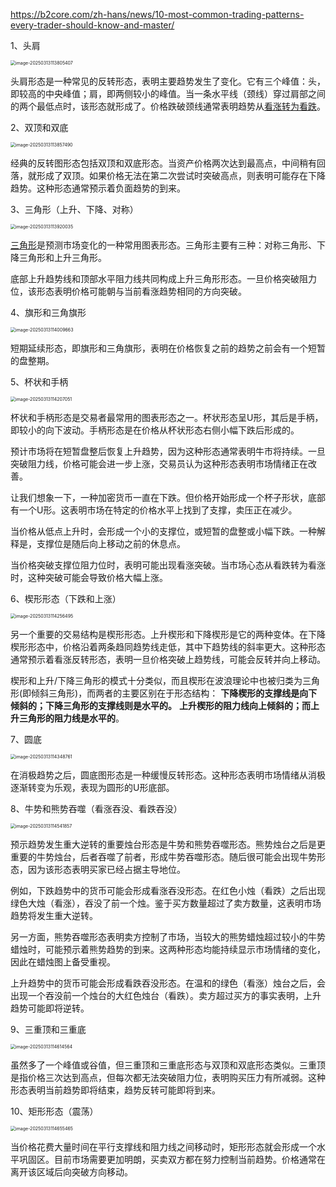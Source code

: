 https://b2core.com/zh-hans/news/10-most-common-trading-patterns-every-trader-should-know-and-master/

1、头肩

<img src="https://raw.githubusercontent.com/Nobi-Nobita5/study-notes/master/img/image-20250313113805407.png" alt="image-20250313113805407" style="zoom:50%;" />

头肩形态是一种常见的反转形态，表明主要趋势发生了变化。它有三个峰值：头，即较高的中央峰值；肩，即两侧较小的峰值。当一条水平线（颈线）穿过肩部之间的两个最低点时，该形态就形成了。价格跌破颈线通常表明趋势从[看涨转为看跌](https://corporatefinanceinstitute.com/resources/equities/bullish-and-bearish/)。



2、双顶和双底

<img src="https://raw.githubusercontent.com/Nobi-Nobita5/study-notes/master/img/image-20250313113857490.png" alt="image-20250313113857490" style="zoom:50%;" />

经典的反转图形态包括双顶和双底形态。当资产价格两次达到最高点，中间稍有回落，就形成了双顶。如果价格无法在第二次尝试时突破高点，则表明可能存在下降趋势。这种形态通常预示着负面趋势的到来。



3、三角形（上升、下降、对称）

<img src="https://raw.githubusercontent.com/Nobi-Nobita5/study-notes/master/img/image-20250313113920035.png" alt="image-20250313113920035" style="zoom:50%;" />

[三角形](https://www.investopedia.com/terms/t/triangle.asp)是预测市场变化的一种常用图表形态。三角形主要有三种：对称三角形、下降三角形和上升三角形。

底部上升趋势线和顶部水平阻力线共同构成上升三角形形态。一旦价格突破阻力位，该形态表明价格可能朝与当前看涨趋势相同的方向突破。



4、旗形和三角旗形

<img src="https://raw.githubusercontent.com/Nobi-Nobita5/study-notes/master/img/image-20250313114009663.png" alt="image-20250313114009663" style="zoom:50%;" />

短期延续形态，即旗形和三角旗形，表明在价格恢复之前的趋势之前会有一个短暂的盘整期。





5、杯状和手柄

<img src="https://raw.githubusercontent.com/Nobi-Nobita5/study-notes/master/img/image-20250313114207051.png" alt="image-20250313114207051" style="zoom:50%;" />

杯状和手柄形态是交易者最常用的图表形态之一。杯状形态呈U形，其后是手柄，即较小的向下波动。手柄形态是在价格从杯状形态右侧小幅下跌后形成的。

预计市场将在短暂盘整后恢复上升趋势，因为这种形态通常表明牛市将持续。一旦突破阻力线，价格可能会进一步上涨，交易员认为这种形态表明市场情绪正在改善。

让我们想象一下，一种加密货币一直在下跌。但价格开始形成一个杯子形状，底部有一个U形。这表明市场在特定的价格水平上找到了支撑，卖压正在减少。

当价格从低点上升时，会形成一个小的支撑位，或短暂的盘整或小幅下跌。一种解释是，支撑位是随后向上移动之前的休息点。

当价格突破支撑位阻力位时，表明可能出现看涨突破。当市场心态从看跌转为看涨时，这种突破可能会导致价格大幅上涨。



6、楔形形态（下跌和上涨）

<img src="https://raw.githubusercontent.com/Nobi-Nobita5/study-notes/master/img/image-20250313114256495.png" alt="image-20250313114256495" style="zoom:50%;" />

另一个重要的交易结构是楔形形态。上升楔形和下降楔形是它的两种变体。在下降楔形形态中，价格沿着两条趋同趋势线走低，其中下趋势线的斜率更大。这种形态通常预示着看涨反转形态，表明一旦价格突破上趋势线，可能会反转并向上移动。



楔形和上升/下降三角形的模式十分类似，而且楔形在波浪理论中也被归类为三角形(即倾斜三角形)，而两者的主要区别在于形态结构： **下降楔形的支撑线是向下倾斜的；下降三角形的支撑线则是水平的。** **上升楔形的阻力线向上倾斜的；而上升三角形的阻力线是水平的**。



7、圆底

<img src="https://raw.githubusercontent.com/Nobi-Nobita5/study-notes/master/img/image-20250313114348761.png" alt="image-20250313114348761" style="zoom:50%;" />

在消极趋势之后，圆底图形态是一种缓慢反转形态。这种形态表明市场情绪从消极逐渐转变为乐观，表现为圆形的U形底部。



8、牛势和熊势吞噬（看涨吞没、看跌吞没）

<img src="https://raw.githubusercontent.com/Nobi-Nobita5/study-notes/master/img/image-20250313114541857.png" alt="image-20250313114541857" style="zoom:50%;" />

预示趋势发生重大逆转的重要烛台形态是牛势和熊势吞噬形态。熊势烛台之后是更重要的牛势烛台，后者吞噬了前者，形成牛势吞噬形态。随后很可能会出现牛势形态，因为该形态表明买家已经占据主导地位。

例如，下跌趋势中的货币可能会形成看涨吞没形态。在红色小烛（看跌）之后出现绿色大烛（看涨），吞没了前一个烛。鉴于买方数量超过了卖方数量，这表明市场趋势将发生重大逆转。

另一方面，熊势吞噬形态表明卖方控制了市场，当较大的熊势蜡烛超过较小的牛势蜡烛时，可能预示着熊势趋势的到来。这两种形态均能持续显示市场情绪的变化，因此在蜡烛图上备受重视。

上升趋势中的货币可能会形成看跌吞没形态。在温和的绿色（看涨）烛台之后，会出现一个吞没前一个烛台的大红色烛台（看跌）。卖方超过买方的事实表明，上升趋势可能即将逆转。



9、三重顶和三重底

<img src="https://raw.githubusercontent.com/Nobi-Nobita5/study-notes/master/img/image-20250313114614564.png" alt="image-20250313114614564" style="zoom:50%;" />

虽然多了一个峰值或谷值，但三重顶和三重底形态与双顶和双底形态类似。三重顶是指价格三次达到高点，但每次都无法突破阻力位，表明购买压力有所减弱。这种形态表明当前趋势即将结束，趋势反转可能即将到来。



10、矩形形态（震荡）

<img src="https://raw.githubusercontent.com/Nobi-Nobita5/study-notes/master/img/image-20250313114655465.png" alt="image-20250313114655465" style="zoom:50%;" />

当价格花费大量时间在平行支撑线和阻力线之间移动时，矩形形态就会形成一个水平巩固区。目前市场需要更加明朗，买卖双方都在努力控制当前趋势。价格通常在离开该区域后向突破方向移动。